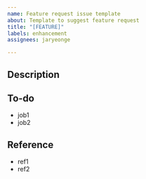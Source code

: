 ```yaml
---
name: Feature request issue template
about: Template to suggest feature request
title: "[FEATURE]"
labels: enhancement
assignees: jaryeonge

---
```


## Description


## To-do
- job1
- job2

## Reference
- ref1
- ref2
